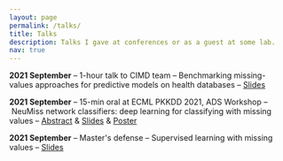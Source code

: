 ```yaml
---
layout: page
permalink: /talks/
title: Talks
description: Talks I gave at conferences or as a guest at some lab.
nav: true
---
```

<!-- Date, What, Title, Materials -->

**2021 September**
– 1-hour talk to CIMD team
– Benchmarking missing-values approaches for predictive
models on health databases
– [Slides](/assets/pdf/talks_cimd-benchmark_slides.pdf)

**2021 September**
– 15-min oral at ECML PKKDD 2021, ADS Workshop
– NeuMiss network classifiers: deep learning for classifying with
missing values
–
[Abstract](/assets/pdf/talks_ads2021_abstract.pdf)
&
[Slides](/assets/pdf/talks_ads2021_slides.pdf)
&
[Poster](/assets/pdf/talks_ads2021_poster.pdf)

**2021 September**
– Master's defense
– Supervised learning with missing values
– [Slides](/assets/pdf/talks_masters-defense_slides.pdf)
